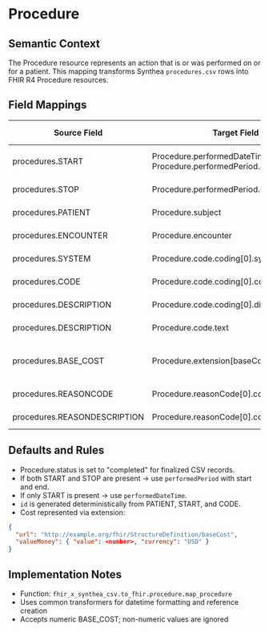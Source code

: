 # Procedure

## Semantic Context
The Procedure resource represents an action that is or was performed on or for a patient. This mapping transforms Synthea `procedures.csv` rows into FHIR R4 Procedure resources.

## Field Mappings
| Source Field | Target Field | Semantic Concept | Transform | Semantic Notes |
|--------------|--------------|------------------|-----------|----------------|
| procedures.START | Procedure.performedDateTime or Procedure.performedPeriod.start | Procedure Start | Format as ISO 8601 | If STOP present, use performedPeriod; else performedDateTime |
| procedures.STOP | Procedure.performedPeriod.end | Procedure End | Format as ISO 8601 | Optional; only when present |
| procedures.PATIENT | Procedure.subject | Patient Reference | Create Reference("Patient/{id}") | Subject patient |
| procedures.ENCOUNTER | Procedure.encounter | Encounter Reference | Create Reference("Encounter/{id}") | Associated encounter |
| procedures.SYSTEM | Procedure.code.coding[0].system | Code System | Direct copy | Typically `http://snomed.info/sct` |
| procedures.CODE | Procedure.code.coding[0].code | Procedure Code | Direct copy | SNOMED CT code |
| procedures.DESCRIPTION | Procedure.code.coding[0].display | Code Display | Direct copy | Human-readable description |
| procedures.DESCRIPTION | Procedure.code.text | Code Text | Direct copy | Fallback text description |
| procedures.BASE_COST | Procedure.extension[baseCost] | Line Item Cost | Create extension valueMoney(USD) | Costs are often modeled in Claim/ChargeItem; extension used here |
| procedures.REASONCODE | Procedure.reasonCode[0].coding[0].code | Reason Code | Direct copy | SNOMED CT reason code |
| procedures.REASONDESCRIPTION | Procedure.reasonCode[0].coding[0].display | Reason Display | Direct copy | Human-readable reason |

## Defaults and Rules
- Procedure.status is set to "completed" for finalized CSV records.
- If both START and STOP are present → use `performedPeriod` with start and end.
- If only START is present → use `performedDateTime`.
- `id` is generated deterministically from PATIENT, START, and CODE.
- Cost represented via extension:
```json
{
  "url": "http://example.org/fhir/StructureDefinition/baseCost",
  "valueMoney": { "value": <number>, "currency": "USD" }
}
```

## Implementation Notes
- Function: `fhir_x_synthea_csv.to_fhir.procedure.map_procedure`
- Uses common transformers for datetime formatting and reference creation
- Accepts numeric BASE_COST; non-numeric values are ignored

